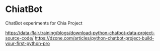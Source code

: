 # ChiatBot
ChatBot experiments for Chia Project

https://data-flair.training/blogs/download-python-chatbot-data-project-source-code/
https://dzone.com/articles/python-chatbot-project-build-your-first-python-pro
